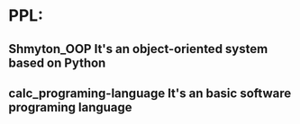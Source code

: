 # PPL:

## Shmyton_OOP It's an object-oriented system based on Python

## calc_programing-language It's an basic software programing language
